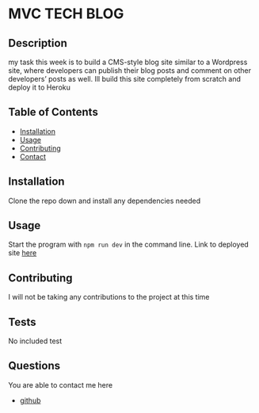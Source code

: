 # MVC TECH BLOG

## Description

my task this week is to build a CMS-style blog site similar to a Wordpress site, where developers can publish their blog posts and comment on other developers’ posts as well. Ill build this site completely from scratch and deploy it to Heroku

## Table of Contents

- [Installation](#installation)
- [Usage](#usage)
- [Contributing](#contributing)
- [Contact](#contact)

## Installation

Clone the repo down and install any dependencies needed 

## Usage

Start the program with  ` npm run dev ` in the command line. Link to deployed site [here]()


## Contributing

I will not be taking any contributions to the project at this time

## Tests

No included test

## Questions

You are able to contact me here

- [github](https://github.com/sentuhxd)

